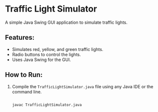 # Traffic Light Simulator

A simple Java Swing GUI application to simulate traffic lights. 

## Features:
- Simulates red, yellow, and green traffic lights.
- Radio buttons to control the lights.
- Uses Java Swing for the GUI.

## How to Run:
1. Compile the `TrafficLightSimulator.java` file using any Java IDE or the command line.
   ```bash
   
   javac TrafficLightSimulator.java
